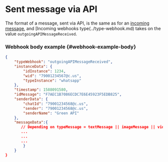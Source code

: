 # Sent message via API

The format of a message, sent via API, is the same as for an [incoming message](../incoming-message/Webhook-IncomingMessageReceived.md), and [Incoming webhooks type(../type-webhook.md) takes on the value `outgoingAPIMessageReceived`.

### Webhook body example {#webhook-example-body}

```json
{
    "typeWebhook": "outgoingAPIMessageReceived",
    "instanceData": {
        "idInstance": 1234,
        "wid": "79001234567@c.us",
        "typeInstance": "whatsapp"
    },
    "timestamp": 1588091580,
    "idMessage": "F7AEC1B7086ECDC7E6E45923F5EDB825",
    "senderData": {
        "chatId": "79001234568@c.us",
        "sender": "79001234568@c.us",
        "senderName": "Green API"
    },
    "messageData":{
       // Depending on typeMessage = textMessage || imageMessage || videoMessage || documentMessage || audioMessage || locationMessage || contactMessage || extendedTextMessage
       ...
       ...
       ...
        }
    }
}
```
